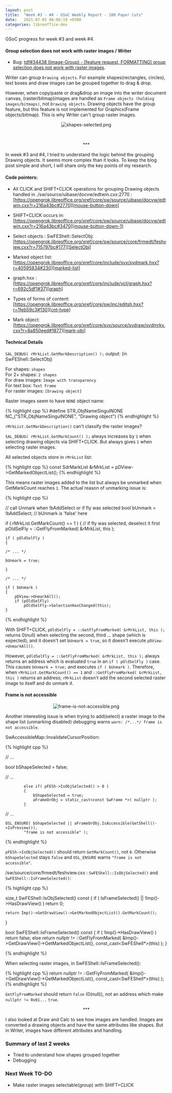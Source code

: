 ```yaml
---
layout: post
title:  "Week #3 - #4 - GSoC Weekly Report - 100 Paper Cuts"
date:   2021-07-05 08:06:19 +0300
categories: libreoffice-dev
---
```


GSoC progress for week #3 and week #4.

#### Group selection does not work with raster images / Writer

- Bug: [tdf#34438 (Image-Group) - [feature request, FORMATTING] group selection does not work with raster images][tdf#34438].

Writer can group `Drawing objects`. For example shapes(rectangles, circles), text boxes and draw images can be grouped together to drag & drop.

However, when copy/paste or drag&drop an image into the writer document canvas, (raster/bitmap)images are handled as `Frame objects (holding images/bitmaps)`, not `Drawing objects`. Drawing objects have the group feature, but this feature is not implemented for Graphics(Frame objects/bitmap). This is why Writer can't group raster images.

<p align="center">
  <img src="https://bayramcicek.com.tr/folder/libreoffice-png/shapes-selected.png" alt="shapes-selected.png"/>
</p>

<br>
<p align="center">
    ***
</p>

In week #3 and #4, I tried to understand the logic behind the grouping Drawing objects. It seems more complex than it looks. To keep the blog post simple and short, I will share only the key points of my research.

#### Code pointers:

- All CLICK and SHIFT+CLICK operations for grouping Drawing objects handled in ./sw/source/uibase/docvw/edtwin.cxx:2770 : [https://opengrok.libreoffice.org/xref/core/sw/source/uibase/docvw/edtwin.cxx?r=216a43bc#2770][mouse-button-down]

- SHIFT+CLICK occurs in: [https://opengrok.libreoffice.org/xref/core/sw/source/uibase/docvw/edtwin.cxx?r=216a43bc#3470][mouse-button-down-1]

- Select objects : SwFEShell::SelectObj: [https://opengrok.libreoffice.org/xref/core/sw/source/core/frmedt/feshview.cxx?r=715797bc#177][SelectObj]

- Marked object list: [https://opengrok.libreoffice.org/xref/core/include/svx/svdmark.hxx?r=40595834#230][marked-list]

- graph.hxx : [https://opengrok.libreoffice.org/xref/core/include/vcl/graph.hxx?r=692c5df1#37][graph]

- Types of forms of content: [https://opengrok.libreoffice.org/xref/core/sw/inc/editsh.hxx?r=1feb59c3#130][cnt-type]

- Mark object: [https://opengrok.libreoffice.org/xref/core/svx/source/svdraw/svdmrkv.cxx?r=8a850eed#1877][mark-obj]

#### Technical Details

`SAL_DEBUG( rMrkList.GetMarkDescription() );` output: (in SwFEShell::SelectObj) 

For shapes: `shapes` <br>
For 2+ shapes: `2 shapes` <br>
For draw images: `Image with transparency` <br>
For text box: `Text Frame`<br>
For raster images: `[Drawing object]` <br>

Raster images seem to have `NONE` object name:

{% highlight cpp %}
#define STR_ObjNameSingulNONE    NC_("STR_ObjNameSingulNONE", "Drawing object")
{% endhighlight %}

`rMrkList.GetMarkDescription()` can't classify the raster images? 

`SAL_DEBUG( rMrkList.GetMarkCount() );` always increases by `1` when selecting drawing objects via SHIFT+CLICK. But always gives `1` when selecting raster images.

All selected objects store in `rMrkList` list:

{% highlight cpp %}
const SdrMarkList &rMrkList = pDView->GetMarkedObjectList();
{% endhighlight %}

This means raster images added to the list but always be unmarked when GetMarkCount reaches `1`. The actual reason of unmarking issue is:

{% highlight cpp %}

// call Unmark when !bAddSelect or if fly was selected
bool bUnmark = !bAddSelect; // bUnmark is 'false' here 

if ( rMrkList.GetMarkCount() == 1 )
{
    // if fly was selected, deselect it first
    pOldSelFly = ::GetFlyFromMarked( &rMrkList, this );

    if ( pOldSelFly )
    { 

    /* ... */

    bUnmark = true;

    }

    /* ... */

    if ( bUnmark )
    {
        pDView->UnmarkAll();
        if (pOldSelFly)
            pOldSelFly->SelectionHasChanged(this);
    }

{% endhighlight %}

With SHIFT+CLICK, `pOldSelFly = ::GetFlyFromMarked( &rMrkList, this );` returns 0(null) when selecting the second, third ... shape (which is expected); and it doesn't set `bUnmark = true`, so it doesn't execute `pDView->UnmarkAll()`.

However, `pOldSelFly = ::GetFlyFromMarked( &rMrkList, this );` always returns an address which is evaluated `true` in an `if ( pOldSelFly )` case. This causes `bUnmark = true;` and executes `if ( bUnmark )`. Therefore, when `rMrkList.GetMarkCount() == 1` and `::GetFlyFromMarked( &rMrkList, this )` returns an address; `rMrkList` doesn't add the second selected raster image to itself and do unmark it.

#### Frame is not accessible

<p align="center">
  <img src="https://bayramcicek.com.tr/folder/libreoffice-png/frame-is-not-accessible.png" alt="frame-is-not-accessible.png"/>
</p>

Another interesting issue is when trying to add(select) a raster image to the shape list (unmarking disabled) debugging warns `warn: /*...*/ frame is not accessible`.

SwAccessibleMap::InvalidateCursorPosition:

{% highlight cpp %}

// ...

bool bShapeSelected = false;

// ...

            else if( pFESh->IsObjSelected() > 0 )
            {
                bShapeSelected = true;
                aFrameOrObj = static_cast<const SwFrame *>( nullptr );
            }

// ... 

    OSL_ENSURE( bShapeSelected || aFrameOrObj.IsAccessible(GetShell()->IsPreview()),
            "frame is not accessible" );

{% endhighlight %}

`pFESh->IsObjSelected()` should return `GetMarkCount()`, not `0`. Otherwise `bShapeSelected` stays `false` and `OSL_ENSURE` warns `"frame is not accessible"`.

/sw/source/core/frmedt/feshview.cxx : `SwFEShell::IsObjSelected()` and `SwFEShell::IsFrameSelected()`:

{% highlight cpp %}

size_t SwFEShell::IsObjSelected() const
{
    if ( IsFrameSelected() || !Imp()->HasDrawView() )
        return 0;

    return Imp()->GetDrawView()->GetMarkedObjectList().GetMarkCount();
}

bool SwFEShell::IsFrameSelected() const
{
    if ( !Imp()->HasDrawView() )
        return false;
    else
        return nullptr != ::GetFlyFromMarked( &Imp()->GetDrawView()->GetMarkedObjectList(),
                                        const_cast<SwFEShell*>(this) );
}

{% endhighlight %}

When selecting raster images, in SwFEShell::IsFrameSelected():

{% highlight cpp %}
return nullptr != ::GetFlyFromMarked( &Imp()->GetDrawView()->GetMarkedObjectList(),
                                        const_cast<SwFEShell*>(this) );
{% endhighlight %}

`GetFlyFromMarked` should return `false` (0(null)), not an address which make `nullptr != 0x01...` `true`.
<br>
<p align="center">
    ***
</p>

I also looked at Draw and Calc to see how images are handled. Images are converted a drawing objects and have the same attributes like shapes. But in Writer, images have different attributes and handling. 

### Summary of last 2 weeks

- Tried to understand how shapes grouped together
- Debugging


### Next Week TO-DO

- Make raster images selectable(group) with SHIFT+CLICK


[tdf#34438]: https://bugs.documentfoundation.org/show_bug.cgi?id=34438

[mouse-button-down]: https://opengrok.libreoffice.org/xref/core/sw/source/uibase/docvw/edtwin.cxx?r=216a43bc#2770

[mouse-button-down-1]: https://opengrok.libreoffice.org/xref/core/sw/source/uibase/docvw/edtwin.cxx?r=216a43bc#3470

[SelectObj]: https://opengrok.libreoffice.org/xref/core/sw/source/core/frmedt/feshview.cxx?r=715797bc#177

[marked-list]: https://opengrok.libreoffice.org/xref/core/include/svx/svdmark.hxx?r=40595834#230

[graph]: https://opengrok.libreoffice.org/xref/core/include/vcl/graph.hxx?r=692c5df1#37

[cnt-type]: https://opengrok.libreoffice.org/xref/core/sw/inc/editsh.hxx?r=1feb59c3#130

[mark-obj]: https://opengrok.libreoffice.org/xref/core/svx/source/svdraw/svdmrkv.cxx?r=8a850eed#1877
